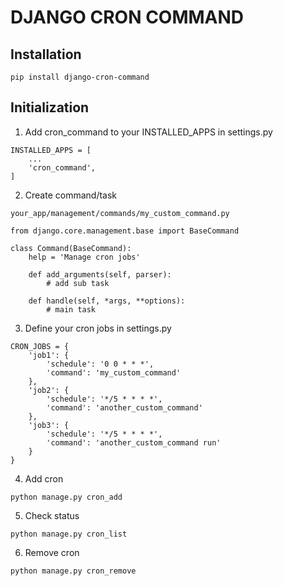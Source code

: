 # DJANGO CRON COMMAND

## Installation
```
pip install django-cron-command
```

## Initialization

1. Add cron_command to your INSTALLED_APPS in settings.py
```
INSTALLED_APPS = [
    ...
    'cron_command',
]
```

2. Create command/task
```
your_app/management/commands/my_custom_command.py
```
```
from django.core.management.base import BaseCommand

class Command(BaseCommand):
    help = 'Manage cron jobs'

    def add_arguments(self, parser):
        # add sub task

    def handle(self, *args, **options):
        # main task
```

3. Define your cron jobs in settings.py
```
CRON_JOBS = {
    'job1': {
        'schedule': '0 0 * * *',
        'command': 'my_custom_command'
    },
    'job2': {
        'schedule': '*/5 * * * *',
        'command': 'another_custom_command'
    },
    'job3': {
        'schedule': '*/5 * * * *',
        'command': 'another_custom_command run'
    }
}
```

4. Add cron
```
python manage.py cron_add
```

5. Check status
```
python manage.py cron_list
```

6. Remove cron
```
python manage.py cron_remove
```
